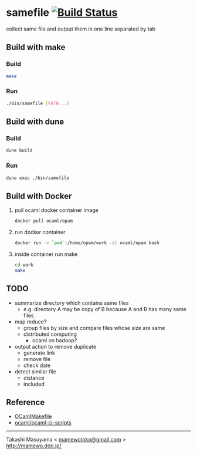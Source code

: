 samefile [![Build Status](https://travis-ci.org/mamewotoko/samefile.svg?branch=master)](https://travis-ci.org/mamewotoko/samefile)
========
collect same file and output them in one line separated by tab

Build with make
-------------------

### Build

```bash
make
```

### Run

```bash
./bin/samefile [PATH...]
```

Build with dune
------------------

### Build

```bash
dune build
```

### Run 

```bash
dune exec ./bin/samefile
```

Build with Docker
------------------
1. pull ocaml docker container image 

    ```bash
    docker pull ocaml/opam
    ```
2. run docker container

    ```bash
    docker run -v `pwd`:/home/opam/work -it ocaml/opam bash
    ```
3. inside container run make

    ```bash
    cd work
    make
    ```

TODO
----

* summarize directory which contains same files
  * e.g. directory A may be copy of B because A and B has many same files
* map reduce?
  * group files by size and compare files whose size are same
  * distributed computing
    * ocaml on hadoop?
* output action to remove duplicate
  * generate link
  * remove file
  * check date
* detect similar file
  * distance
  * included

Reference
---------
* [OCamlMakefile](http://mmottl.github.io/ocaml-makefile/)
* [ocaml/ocaml-ci-scripts](https://github.com/ocaml/ocaml-ci-scripts)

----
Takashi Masuyama < mamewotoko@gmail.com >  
http://mamewo.ddo.jp/
